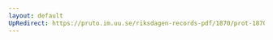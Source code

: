 ```yaml
---
layout: default
UpRedirect: https://pruto.im.uu.se/riksdagen-records-pdf/1870/prot-1870--fk--216/prot-1870--fk--216_079.pdf
---
```

